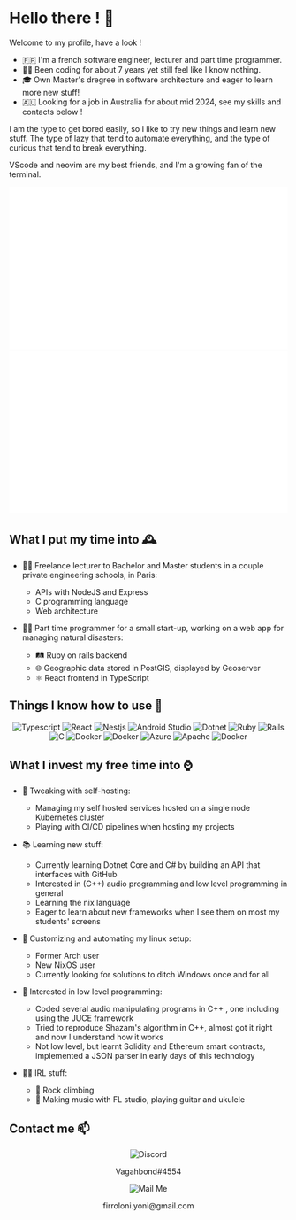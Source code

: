 # Hello there ! 🐌

Welcome to my profile, have a look ! 
* 🇫🇷 I'm a french software engineer, lecturer and part time programmer.
* 🧙‍♂️ Been coding for about 7 years yet still feel like I know nothing.
* 🎓 Own Master's dregree in software architecture and eager to learn more new stuff!
* 🇦🇺 Looking for a job in Australia for about mid 2024, see my skills and contacts below ! 

I am the type to get bored easily, so I like to try new things and learn new stuff.
The type of lazy that tend to automate everything, and the type of curious that tend to break everything.

VScode and neovim are my best friends, and I'm a growing fan of the terminal. 

<p align="center">
   <img title="overview" src="https://raw.githubusercontent.com/vagahbond/github-stats/master/generated/overview.svg#gh-dark-mode-only">
   <img title="overview" src="https://raw.githubusercontent.com/vagahbond/github-stats/master/generated/languages.svg#gh-dark-mode-only">

</p>

## What I put my time into 🕰️

* 👨‍🏫 Freelance lecturer to Bachelor and Master students in a couple private engineering schools, in Paris: 
    * APIs with NodeJS and Express
    * C programming language
    * Web architecture

* 👨‍💻 Part time programmer for a small start-up, working on a web app for managing natural disasters:
  * 🛤️ Ruby on rails backend
  * 🌐 Geographic data stored in PostGIS, displayed by Geoserver
  * ⚛️ React frontend in TypeScript 


## Things I know how to use 🧠
<p align=center>
<img title="Typescript" src="https://upload.wikimedia.org/wikipedia/commons/4/4c/Typescript_logo_2020.svg" width="60px"/>
<img title="React" src="https://upload.wikimedia.org/wikipedia/commons/thumb/a/a7/React-icon.svg/640px-React-icon.svg.png" height="60px"/>
<img title="Nestjs" src="https://upload.wikimedia.org/wikipedia/commons/thumb/a/a8/NestJS.svg/640px-NestJS.svg.png" height="60px"/>
<img title="Android Studio" src="https://upload.wikimedia.org/wikipedia/commons/thumb/e/e3/Android_Studio_Icon_%282014-2019%29.svg/640px-Android_Studio_Icon_%282014-2019%29.svg.png" height="60px"/>
<img title="Dotnet" src="https://upload.wikimedia.org/wikipedia/commons/thumb/e/ee/.NET_Core_Logo.svg/640px-.NET_Core_Logo.svg.png" height="60px"/>
<img title="Ruby" src="https://upload.wikimedia.org/wikipedia/commons/thumb/7/73/Ruby_logo.svg/640px-Ruby_logo.svg.png" height="60px"/>
<img title="Rails" src="https://upload.wikimedia.org/wikipedia/commons/thumb/6/62/Ruby_On_Rails_Logo.svg/640px-Ruby_On_Rails_Logo.svg.png" height="60px"/>
<img title="C" src="https://upload.wikimedia.org/wikipedia/commons/thumb/1/19/C_Logo.png/640px-C_Logo.png" height="60px"/>
<img title="Docker" src="https://upload.wikimedia.org/wikipedia/commons/e/ea/Docker_%28container_engine%29_logo_%28cropped%29.png" height="60px"/>
<img title="Docker" src="https://upload.wikimedia.org/wikipedia/commons/thumb/3/39/Kubernetes_logo_without_workmark.svg/640px-Kubernetes_logo_without_workmark.svg.png" height="60px"/>
<img title="Azure" src="https://upload.wikimedia.org/wikipedia/commons/thumb/c/cb/New-azure-logo-square.png/640px-New-azure-logo-square.png" height="60px"/>
<img title="Apache" src="https://upload.wikimedia.org/wikipedia/commons/thumb/1/10/Apache_HTTP_server_logo_%282019-present%29.svg/640px-Apache_HTTP_server_logo_%282019-present%29.svg.png" height="60px"/>
<img title="Docker" src="https://upload.wikimedia.org/wikipedia/commons/thumb/8/83/GNU_Linux.svg/640px-GNU_Linux.svg.png" height="60px"/>
</p>

## What I invest my free time into ⌚
* 💽 Tweaking with self-hosting:
  * Managing my self hosted services hosted on a single node Kubernetes cluster
  * Playing with CI/CD pipelines when hosting my projects

* 📚 Learning new stuff:
  * Currently learning Dotnet Core and C# by building an API that interfaces with GitHub
  * Interested in (C++) audio programming and low level programming in general
  * Learning the nix language
  * Eager to learn about new frameworks when I see them on most my students' screens 

* 🧙 Customizing and automating my linux setup:
  * Former Arch user
  * New NixOS user
  * Currently looking for solutions to ditch Windows once and for all

* 💾 Interested in low level programming:
  * Coded several audio manipulating programs in C++ , one including using the JUCE framework
  * Tried to reproduce Shazam's algorithm in C++, almost got it right and now I understand how it works
  * Not low level, but learnt Solidity and Ethereum smart contracts, implemented a JSON parser in early days of this technology

* 🏃‍♂️ IRL stuff: 
  * 🧗 Rock climbing
  * 🎸 Making music with FL studio, playing guitar and ukulele
 

## Contact me 📫


<p align="center">
<img title="Discord" href="https://discord.gg/TS6w3TYZRM" src="https://logodownload.org/wp-content/uploads/2017/11/discord-logo-1-1.png" width="5%"/>
</p>
<p align="center">
Vagahbond#4554
</p>
<p align="center">
<img title="Mail Me" href="mailto:firroloni.yoni@gmail.com" src="https://img.icons8.com/fluent/48/000000/gmail.png" width="5%"/>
</p>
<p align="center">
firroloni.yoni@gmail.com
</p>



